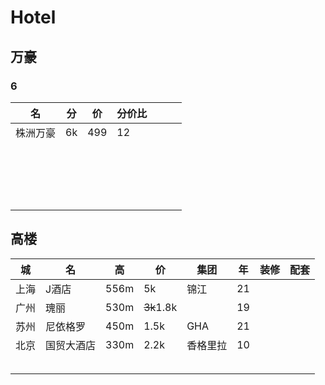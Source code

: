 # Hotel

## 万豪

### 6
|名|分|价|分价比||||
|-|-|-|-|-|-|-|
|株洲万豪|6k|499|12||||
||||||||
||||||||
||||||||
||||||||
||||||||
||||||||
||||||||
||||||||
||||||||
||||||||
||||||||
||||||||
||||||||
||||||||
||||||||
||||||||
||||||||
||||||||


## 高楼

|城|名|高|价|集团|年|装修|配套|
|---|---|---|---|---|---|---|---|
|上海|J酒店|556m|5k|锦江|21|||
|广州|瑰丽|530m|~~3k~~1.8k||19|||
|苏州|尼依格罗|450m|1.5k|GHA|21|||
|北京|国贸大酒店|330m|2.2k|香格里拉|10|||
|||||||||
|||||||||
|||||||||
|||||||||
|||||||||

